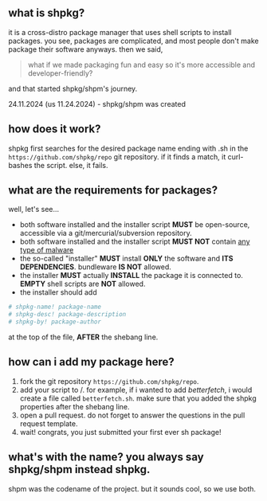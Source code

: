 ## what is shpkg?
it is a cross-distro package manager that uses shell scripts to install packages. you see, packages are complicated, and most people don't make package their software anyways. then we said,
> what if we made packaging fun and easy so it's more accessible and developer-friendly?

and that started shpkg/shpm's journey.

24.11.2024 (us 11.24.2024) - shpkg/shpm was created

## how does it work?
shpkg first searches for the desired package name ending with .sh in the `https://github.com/shpkg/repo` git repository. if it finds a match, it curl-bashes the script. else, it fails.

## what are the requirements for packages?
well, let's see...
- both software installed and the installer script **MUST** be open-source, accessible via a git/mercurial/subversion repository.
- both software installed and the installer script **MUST NOT** contain [any type of malware](https://en.wikipedia.org/wiki/Category:Types_of_malware)
- the so-called "installer" **MUST** install **ONLY** the software and **ITS DEPENDENCIES**. bundleware **IS NOT** allowed.
- the installer **MUST** actually **INSTALL** the package it is connected to. **EMPTY** shell scripts are **NOT** allowed.
- the installer should add
```bash
# shpkg-name! package-name
# shpkg-desc! package-description
# shpkg-by! package-author
```
at the top of the file, **AFTER** the shebang line.

## how can i add my package here?
1. fork the git repository `https://github.com/shpkg/repo`.
2. add your script to /. for example, if i wanted to add *betterfetch*, i would create a file called `betterfetch.sh`. make sure that you added the shpkg properties after the shebang line.
3. open a pull request. do not forget to answer the questions in the pull request template.
4. wait! congrats, you just submitted your first ever sh package!

## what's with the name? you always say shpkg/shpm instead shpkg.
shpm was the codename of the project. but it sounds cool, so we use both.
